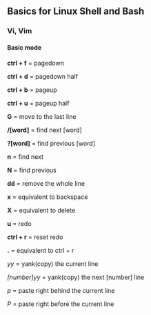 ## Basics for Linux Shell and Bash
### Vi, Vim

#### Basic mode

**ctrl + f** = pagedown

**ctrl + d** = pagedown half

**ctrl + b** = pageup

**ctrl + u** = pageup half

**G** = move to the last line

**/[word]** = find next [word]

**?[word]** = find previous [word]

**n** = find next

**N** = find previous

**dd** = remove the whole line

**x** = equivalent to backspace

**X** = equivalent to delete

**u** = redo

**ctrl + r** = reset redo

**.** = equivalent to ctrl + r

*yy* = yank(copy) the current line

*[number]yy* = yank(copy) the next [number] line

*p* = paste right behind the current line

*P* = paste right before the current line








